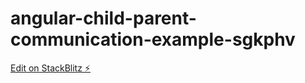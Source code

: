 # angular-child-parent-communication-example-sgkphv

[Edit on StackBlitz ⚡️](https://stackblitz.com/edit/angular-child-parent-communication-example-sgkphv)